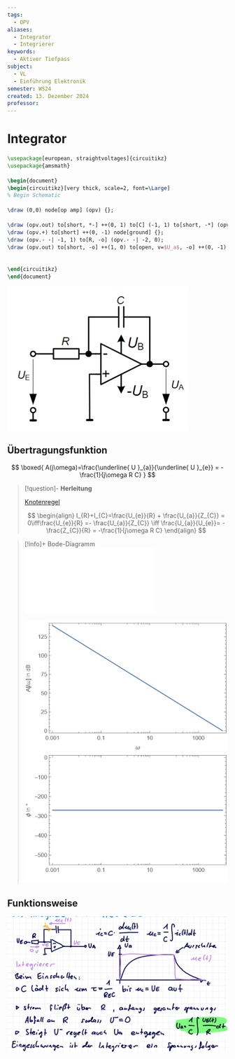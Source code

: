 ```yaml
---
tags:
  - OPV
aliases:
  - Integrator
  - Integrierer
keywords:
  - Aktiver Tiefpass
subject:
  - VL
  - Einführung Elektronik
semester: WS24
created: 13. Dezember 2024
professor:
---
```

 

# Integrator

```tikz
\usepackage[european, straightvoltages]{circuitikz}
\usepackage{amsmath}

\begin{document}
\begin{circuitikz}[very thick, scale=2, font=\Large]
% Begin Schematic

\draw (0,0) node[op amp] (opv) {};

\draw (opv.out) to[short, *-] ++(0, 1) to[C] (-1, 1) to[short, -*] (opv.- -| -1, 1) to[short] (opv.-);
\draw (opv.+) to[short] ++(0, -1) node[ground] {};
\draw (opv.- -| -1, 1) to[R, -o] (opv.- -| -2, 0);
\draw (opv.out) to[short, -o] ++(1, 0) to[open, v=$U_a$, -o] ++(0, -1) to[short] ++(0, -0.5) node[ground] {};


\end{circuitikz}
\end{document}
```

![](assets/Pasted%20image%2020241213012336.png)

## Übertragungsfunktion

$$
\boxed{ A(j\omega)=\frac{\underline{ U }_{a}}{\underline{ U }_{e}} = -\frac{1}{j\omega R C} }
$$

> [!question]- **Herleitung**
>
> [Knotenregel](../Elektrotechnik/Kirchhoffsche%20Regeln.md)
> 
> $$
> \begin{align}
> I_{R}+I_{C}=\frac{U_{e}}{R} + \frac{U_{a}}{Z_{C}} = 0\iff\frac{U_{e}}{R} =- \frac{U_{a}}{Z_{C}} \iff \frac{U_{a}}{U_{e}}= -\frac{Z_{C}}{R} = -\frac{1}{j\omega R C}
> \end{align}
> $$

> [!info]+ Bode-Diagramm ![Mathematica Notebook](Simulationen/OPV_Integrator.nb)
> 
> ![500](assets/OPV_Integrator_Bodeplot.png)                             

## Funktionsweise

![](assets/Pasted%20image%2020241213012458.png)

